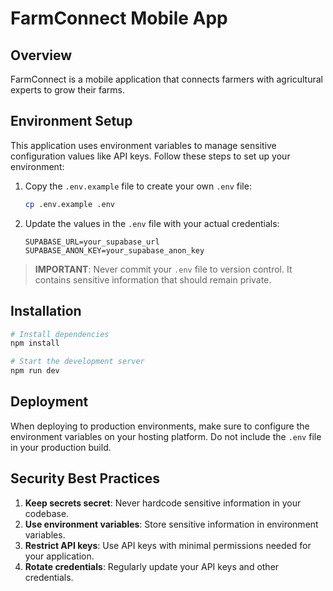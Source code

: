 # FarmConnect Mobile App

## Overview
FarmConnect is a mobile application that connects farmers with agricultural experts to grow their farms.

## Environment Setup

This application uses environment variables to manage sensitive configuration values like API keys. Follow these steps to set up your environment:

1. Copy the `.env.example` file to create your own `.env` file:
   ```bash
   cp .env.example .env
   ```

2. Update the values in the `.env` file with your actual credentials:
   ```
   SUPABASE_URL=your_supabase_url
   SUPABASE_ANON_KEY=your_supabase_anon_key
   ```

> **IMPORTANT**: Never commit your `.env` file to version control. It contains sensitive information that should remain private.

## Installation

```bash
# Install dependencies
npm install

# Start the development server
npm run dev
```

## Deployment

When deploying to production environments, make sure to configure the environment variables on your hosting platform. Do not include the `.env` file in your production build.

## Security Best Practices

1. **Keep secrets secret**: Never hardcode sensitive information in your codebase.
2. **Use environment variables**: Store sensitive information in environment variables.
3. **Restrict API keys**: Use API keys with minimal permissions needed for your application.
4. **Rotate credentials**: Regularly update your API keys and other credentials.
